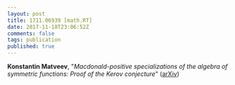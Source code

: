 ```yaml
---
layout: post
title: 1711.06939 [math.RT]
date: 2017-11-18T23:06:52Z
comments: false
tags: publication
published: true
---
```


<b>Konstantin Matveev</b>, "<i>Macdonald-positive specializations of the algebra of symmetric  functions: Proof of the Kerov conjecture</i>" ([arXiv](http://arxiv.org/abs/1711.06939v1))
